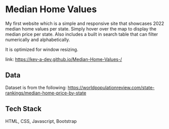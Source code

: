 
# Median Home Values
My first website which is a simple and responsive site that showcases 2022 median home values per state. Simply hover over the map to display the median price per state. Also includes a built in search table that can filter numerically and alphabetically.

It is optimized for window resizing.

link: https://kev-a-dev.github.io/Median-Home-Values-/

## Data
Dataset is from the following: 
https://worldpopulationreview.com/state-rankings/median-home-price-by-state

## Tech Stack

HTML, CSS, Javascript, Bootstrap
